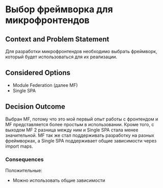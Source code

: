 # Выбор фреймворка для микрофронтендов

## Context and Problem Statement

Для разработки микрофронтендов необходимо выбрать фреймворк, который будет использоваться для их реализации.

## Considered Options

* Module Federation (далее MF)
* Single SPA

## Decision Outcome

Выбран MF, потому что это мой первый опыт работы с фронтендом и MF представляется более простым в использовании. Кроме
того, с выходом MF 2 разница между ним и Single SPA стала менее значительной. MF так же стал поддерживать разработку на
разных фреймворках, а Single SPA поддерживает общие зависимости через import maps.

### Consequences

Положительные:

* Можно использовать общие зависимости
